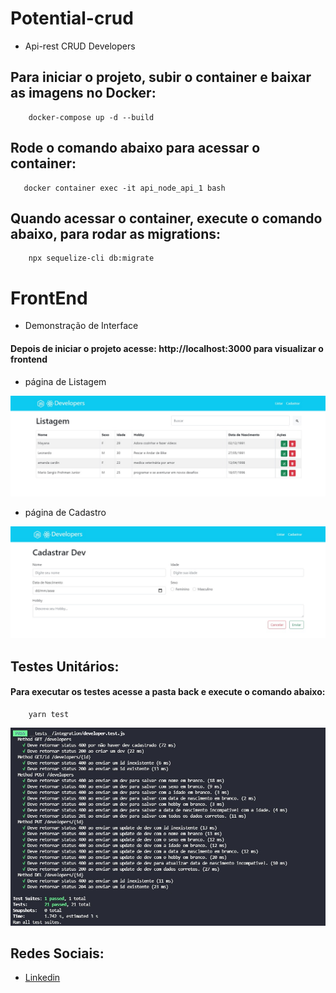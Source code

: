 # Potential-crud

- Api-rest CRUD Developers 

## Para iniciar o projeto, subir o container e baixar as imagens no Docker:

```
    docker-compose up -d --build
```

## Rode o comando abaixo para acessar o container:

```
   docker container exec -it api_node_api_1 bash
```

## Quando acessar o container, execute o comando abaixo, para rodar as migrations:

```
    npx sequelize-cli db:migrate
```

# FrontEnd

- Demonstração de Interface

#### Depois de iniciar o projeto acesse: http://localhost:3000 para visualizar o frontend


   - página de Listagem


![](.gitHub/listagem.jpeg)


   - página de Cadastro


![](.gitHub/cadastro.jpeg)

## Testes Unitários:
#### Para executar os testes acesse a pasta back e execute o comando abaixo:

```
    yarn test
```

![](.gitHub/test.jpeg)

## Redes Sociais:

- [Linkedin](https://www.linkedin.com/in/mario-prohman/)